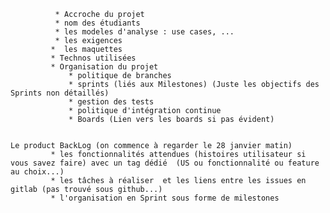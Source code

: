 
              * Accroche du projet
              * nom des étudiants
              * les modeles d'analyse : use cases, ...
              * les exigences
             *  les maquettes 
             * Technos utilisées
             * Organisation du projet
                 * politique de branches
                 * sprints (liés aux Milestones) (Juste les objectifs des Sprints non détaillés)
                 * gestion des tests
                 * politique d'intégration continue
                 * Boards (Lien vers les boards si pas évident)
           
                 
    Le product BackLog (on commence à regarder le 28 janvier matin)
             * les fonctionnalités attendues (histoires utilisateur si vous savez faire) avec un tag dédié  (US ou fonctionnalité ou feature au choix...)
             * les tâches à réaliser  et les liens entre les issues en gitlab (pas trouvé sous github...)
             * l'organisation en Sprint sous forme de milestones